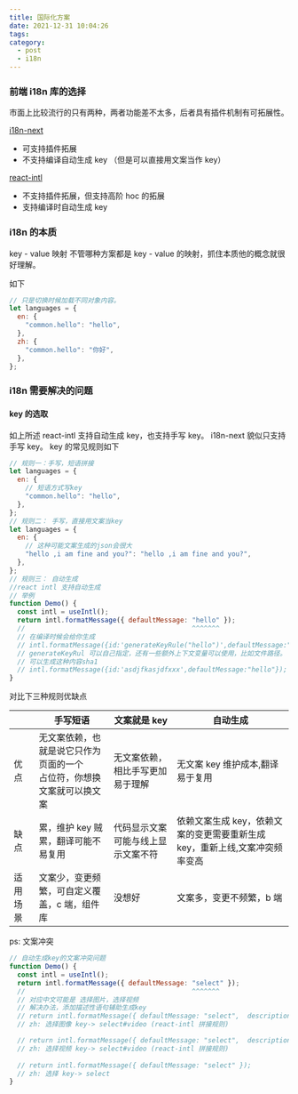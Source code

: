 ```yaml
---
title: 国际化方案
date: 2021-12-31 10:04:26
tags:
category:
  - post
  - i18n
---
```


### 前端 i18n 库的选择

市面上比较流行的只有两种，两者功能差不太多，后者具有插件机制有可拓展性。

[i18n-next](https://react.i18next.com/)

- 可支持插件拓展
- 不支持编译自动生成 key （但是可以直接用文案当作 key）

[react-intl](https://formatjs.io/docs/react-intl/)

- 不支持插件拓展，但支持高阶 hoc 的拓展
- 支持编译时自动生成 key

### i18n 的本质

key - value 映射
不管哪种方案都是 key - value 的映射，抓住本质他的概念就很好理解。

如下

```javascript
// 只是切换时候加载不同对象内容。
let languages = {
  en: {
    "common.hello": "hello",
  },
  zh: {
    "common.hello": "你好",
  },
};
```

### i18n 需要解决的问题

#### key 的选取

如上所述 react-intl 支持自动生成 key，也支持手写 key。
i18n-next 貌似只支持手写 key。
key 的常见规则如下

```javascript
// 规则一：手写，短语拼接
let languages = {
  en: {
    // 短语方式写key
    "common.hello": "hello",
  },
};
// 规则二： 手写，直接用文案当key
let languages = {
  en: {
    // 这种可能文案生成的json会很大
    "hello ,i am fine and you?": "hello ,i am fine and you?",
  },
};
// 规则三： 自动生成
//react intl 支持自动生成
// 举例
function Demo() {
  const intl = useIntl();
  return intl.formatMessage({ defaultMessage: "hello" });
  //                                          ^^^^^^^
  // 在编译时候会给你生成
  // intl.formatMessage({id:'generateKeyRule("hello")',defaultMessage:"hello"});
  // generateKeyRul 可以自己指定，还有一些额外上下文变量可以使用，比如文件路径。
  // 可以生成这种内容sha1
  // intl.formatMessage({id:'asdjfkasjdfxxx',defaultMessage:"hello"});
}
```

对比下三种规则优缺点

|          | 手写短语                                                                  | 文案就是 key                       | 自动生成                                                                    |
| -------- | ------------------------------------------------------------------------- | ---------------------------------- | --------------------------------------------------------------------------- |
| 优点     | 无文案依赖，也就是说它只作为页面的一个</br>占位符，你想换文案就可以换文案 | 无文案依赖，相比手写更加易于理解   | 无文案 key 维护成本,翻译易于复用                                            |
| 缺点     | 累，维护 key 贼累，翻译可能不易复用                                       | 代码显示文案可能与线上显示文案不符 | 依赖文案生成 key，依赖文案的变更需要重新生成 key，重新上线,文案冲突频率变高 |
| 适用场景 | 文案少，变更频繁，可自定义覆盖，c 端，组件库                              | 没想好                             | 文案多，变更不频繁，b 端                                                    |

ps: 文案冲突

```javascript
// 自动生成key的文案冲突问题
function Demo() {
  const intl = useIntl();
  return intl.formatMessage({ defaultMessage: "select" });
  //                                          ^^^^^^^
  // 对应中文可能是 选择图片，选择视频
  // 解决办法，添加描述性语句辅助生成key
  // return intl.formatMessage({ defaultMessage: "select",  description: 'image', });
  // zh: 选择图像 key-> select#video (react-intl 拼接规则)

  // return intl.formatMessage({ defaultMessage: "select",  description: 'video', });
  // zh: 选择视频 key-> select#video (react-intl 拼接规则)
  
  // return intl.formatMessage({ defaultMessage: "select" });
  // zh: 选择 key-> select
}
```

